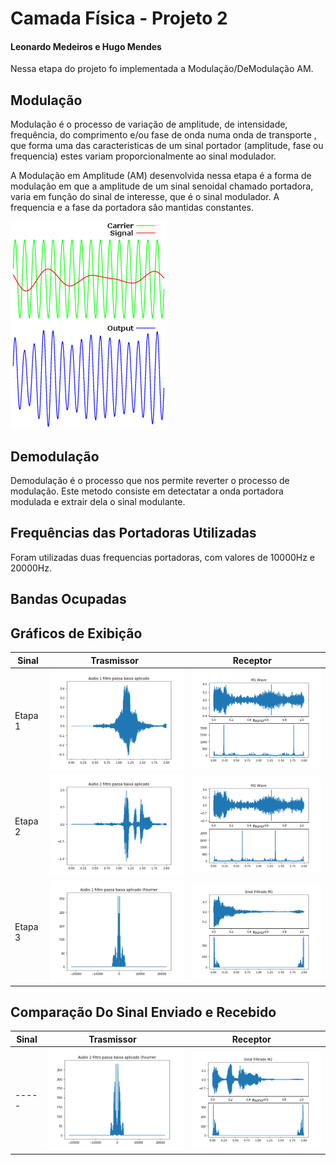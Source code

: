 ﻿# Camada Física - Projeto 2 
#### Leonardo Medeiros e Hugo Mendes

Nessa etapa do projeto fo implementada a Modulação/DeModulação AM.

## Modulação
Modulação é o processo de variação de amplitude, de intensidade, frequência, do comprimento e/ou fase de onda numa onda de transporte , que forma uma das caracteristicas de um sinal portador (amplitude, fase ou frequencia) estes variam proporcionalmente ao sinal modulador.

A Modulação em Amplitude (AM) desenvolvida nessa etapa é a forma de modulação em que a amplitude de um sinal senoidal chamado portadora, varia em função do sinal de interesse, que é o sinal modulador. A frequencia e a fase da portadora sâo mantidas constantes.

![Img Mod](doc/Modulador.png)

## Demodulação
Demodulação é o processo que nos permite reverter o processo de modulação. Este metodo consiste em detectatar a onda portadora modulada e extrair dela o sinal modulante.

## Frequências das Portadoras Utilizadas
Foram utilizadas duas frequencias portadoras, com valores de 10000Hz e 20000Hz.

## Bandas Ocupadas


## Gráficos de Exibição
| Sinal       |             Trasmissor             |             Receptor             |
| ----------- | ---------------------------------- | -------------------------------- |
|  Etapa 1    |![Img 1](doc/trasmissorImg1.png)    | ![Img 1](doc/receptorImg1.png)   |
|  Etapa 2    |![Img 2](doc/trasmissorImg2.png)    | ![Img 2](doc/receptorImg2.png)   |
|  Etapa 3    |![Img 3](doc/trasmissorImg3.png)    | ![Img 3](doc/receptorImg3.png)   |


## Comparação Do Sinal Enviado e Recebido
| Sinal |             Trasmissor             |             Receptor             |
| ----- | ---------------------------------- | -------------------------------- |
| ----- |![Img 4](doc/trasmissorImg4.png)    | ![Img 4](doc/receptorImg4.png)   |



